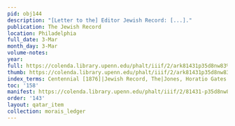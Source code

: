 ```yaml
---
pid: obj144
description: "[Letter to the] Editor Jewish Record: [...]."
publication: The Jewish Record
location: Philadelphia
full_date: 3-Mar
month_day: 3-Mar
volume-notes:
year:
full: https://colenda.library.upenn.edu/phalt/iiif/2/ark81431p35d8nw83%2FSHA256E-s8252092--976043275e1400017cd20ec8e2de9a53c2f4073473fec5ad7d74e66c7cdad096.jpeg/full/3500,/0/default.jpg
thumb: https://colenda.library.upenn.edu/phalt/iiif/2/ark81431p35d8nw83%2FSHA256E-s8252092--976043275e1400017cd20ec8e2de9a53c2f4073473fec5ad7d74e66c7cdad096.jpeg/full/!200,200/0/default.jpg
index_terms: Centennial [1876]|Jewish Record, The|Jones, Horatio Gates|Thomas, Theodore
toc: '158'
manifest: https://colenda.library.upenn.edu/phalt/iiif/2/81431-p35d8nw83/manifest
order: '143'
layout: qatar_item
collection: morais_ledger
---
```

